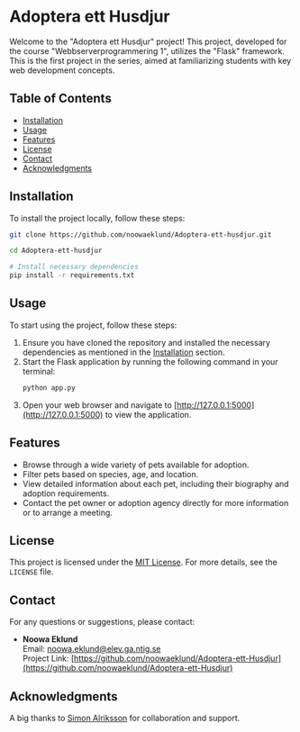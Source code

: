 # Adoptera ett Husdjur

Welcome to the "Adoptera ett Husdjur" project! This project, developed for the course "Webbserverprogrammering 1", utilizes the "Flask" framework. This is the first project in the series, aimed at familiarizing students with key web development concepts.

## Table of Contents

- [Installation](#installation)
- [Usage](#usage)
- [Features](#features)
- [License](#license)
- [Contact](#contact)
- [Acknowledgments](#acknowledgments)

## Installation

To install the project locally, follow these steps:

```bash
git clone https://github.com/noowaeklund/Adoptera-ett-husdjur.git

cd Adoptera-ett-husdjur

# Install necessary dependencies
pip install -r requirements.txt
```

## Usage

To start using the project, follow these steps:

1. Ensure you have cloned the repository and installed the necessary dependencies as mentioned in the [Installation](#installation) section.
2. Start the Flask application by running the following command in your terminal:
   ```bash
   python app.py
   ```
3. Open your web browser and navigate to [http://127.0.0.1:5000](http://127.0.0.1:5000) to view the application.

## Features

- Browse through a wide variety of pets available for adoption.
- Filter pets based on species, age, and location.
- View detailed information about each pet, including their biography and adoption requirements.
- Contact the pet owner or adoption agency directly for more information or to arrange a meeting.

## License

This project is licensed under the [MIT License](LICENSE). For more details, see the `LICENSE` file.

## Contact

For any questions or suggestions, please contact:

- **Noowa Eklund**  
  Email: [noowa.eklund@elev.ga.ntig.se](mailto:noowa.eklund@elev.ga.ntig.se)  
  Project Link: [https://github.com/noowaeklund/Adoptera-ett-Husdjur](https://github.com/noowaeklund/Adoptera-ett-Husdjur)

## Acknowledgments

A big thanks to [Simon Alriksson](https://github.com/Simon-nti-it21) for collaboration and support.



